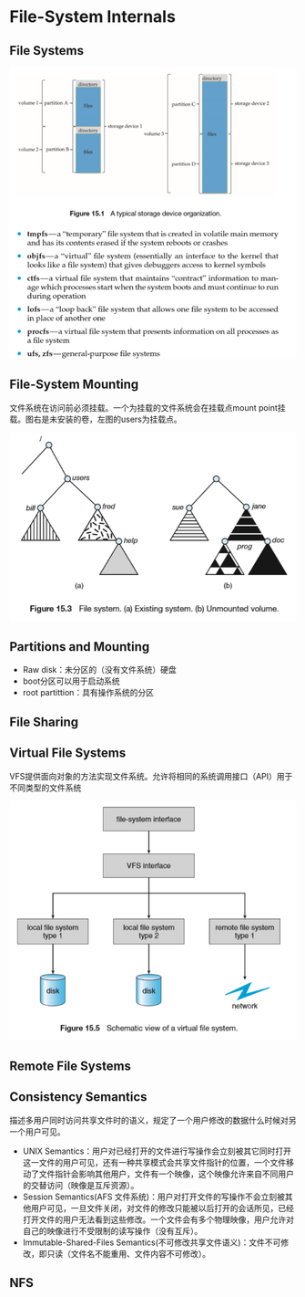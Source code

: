 # File-System Internals

## File Systems

![image-20191202081000579](ch15.assets/image-20191202081000579.png)

## File-System Mounting

文件系统在访问前必须挂载。一个为挂载的文件系统会在挂载点mount point挂载。图右是未安装的卷，左图的users为挂载点。

![image-20191202081122175](ch15.assets/image-20191202081122175.png)

## Partitions and Mounting

- Raw disk：未分区的（没有文件系统）硬盘
- boot分区可以用于启动系统
- root partittion：具有操作系统的分区

## File Sharing

## Virtual File Systems

VFS提供面向对象的方法实现文件系统。允许将相同的系统调用接口（API）用于不同类型的文件系统

![image-20191202081832067](ch15.assets/image-20191202081832067.png)

## Remote File Systems

## Consistency Semantics

描述多用户同时访问共享文件时的语义，规定了一个用户修改的数据什么时候对另一个用户可见。

- UNIX Semantics：用户对已经打开的文件进行写操作会立刻被其它同时打开这一文件的用户可见，还有一种共享模式会共享文件指针的位置，一个文件移动了文件指针会影响其他用户，文件有一个映像，这个映像允许来自不同用户的交替访问（映像是互斥资源）。
- Session Semantics(AFS 文件系统)：用户对打开文件的写操作不会立刻被其他用户可见，一旦文件关闭，对文件的修改只能被以后打开的会话所见，已经打开文件的用户无法看到这些修改。一个文件会有多个物理映像，用户允许对自己的映像进行不受限制的读写操作（没有互斥）。
- Immutable-Shared-Files Semantics(不可修改共享文件语义)：文件不可修改，即只读（文件名不能重用、文件内容不可修改）。

## NFS

